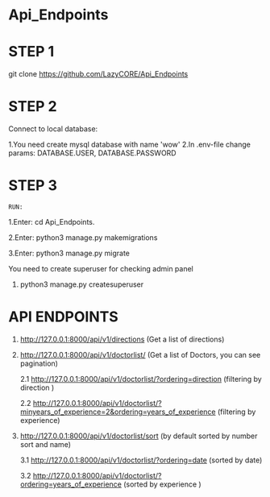 # Api_Endpoints

# STEP 1
  git clone https://github.com/LazyCORE/Api_Endpoints
  
# STEP 2
  Connect to local database:
  
  1.You need create mysql database with name 'wow'
  2.In .env-file change params: DATABASE.USER, DATABASE.PASSWORD
  
# STEP 3 
    RUN:
  1.Enter: cd Api_Endpoints.
  
  2.Enter: python3 manage.py makemigrations
  
  3.Enter: python3 manage.py migrate
  
  You need to create superuser for checking admin panel
  
  1. python3 manage.py createsuperuser
 
# API ENDPOINTS
1. http://127.0.0.1:8000/api/v1/directions (Get a list of directions)


2. http://127.0.0.1:8000/api/v1/doctorlist/ (Get a list of Doctors, you can see pagination)

    2.1 http://127.0.0.1:8000/api/v1/doctorlist/?ordering=direction (filtering by direction )
  
    2.2 http://127.0.0.1:8000/api/v1/doctorlist/?minyears_of_experience=2&ordering=years_of_experience (filtering by experience)
  
  
3. http://127.0.0.1:8000/api/v1/doctorlist/sort (by default sorted by number sort and name)

    3.1 http://127.0.0.1:8000/api/v1/doctorlist/?ordering=date (sorted by date)
  
    3.2 http://127.0.0.1:8000/api/v1/doctorlist/?ordering=years_of_experience (sorted by experience )
